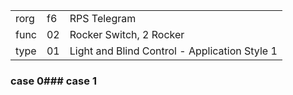 
|    |   |   |
| -- | - | - |
| rorg | f6 | RPS Telegram |
| func | 02 | Rocker Switch, 2 Rocker |
| type | 01 | Light and Blind Control - Application Style 1 |

### case 0### case 1
  